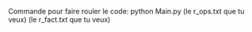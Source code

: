 Commande pour faire rouler le code: python Main.py (le r_ops.txt que tu veux) (le r_fact.txt que tu veux)
